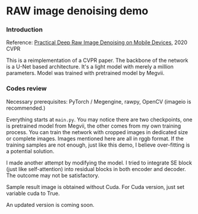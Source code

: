 # RAW image denoising demo

### Introduction

Reference: [Practical Deep Raw Image Denoising on Mobile Devices](https://arxiv.org/abs/2010.06935), 2020 CVPR

This is a reimplementation of a CVPR paper. The backbone of the network is a U-Net based architecture. It's a light model with merely a million parameters. Model was trained with pretrained model by Megvii.

### Codes review

Necessary prerequisites: PyTorch / Megengine, rawpy, OpenCV (imageio is recommended.)

Everything starts at `main.py`. You may notice there are two checkpoints, one is pretrained model from Megvii, the other comes from my own training process. You can train the network with cropped images in dedicated size or complete images. Images mentioned here are all in rggb format. If the training samples are not enough, just like this demo, I believe over-fitting is a potential solution.

I made another attempt by modifying the model. I tried to integrate SE block (just like self-attention) into residual blocks in both encoder and decoder. The outcome may not be satisfactory.

Sample result image is obtained without Cuda. For Cuda version, just set variable cuda to True.

An updated version is coming soon.
